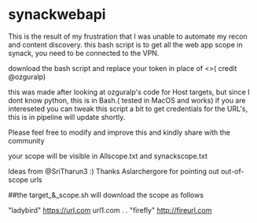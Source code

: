 # synackwebapi
This is the result of my frustration that I was unable to automate my recon and content discovery.
this bash script is to get all the web app scope in synack, you need to be connected to the VPN.

download the bash script and replace your token in place of <<token>>( credit @ozguralp)

this was made after looking at ozguralp's code for Host targets, but since I dont know python, this is in Bash.( tested in MacOS and works)
if you are intereseted you can tweak this script a bit to get credentials for the URL's, this is in pipeline will update shortly.

Please feel free to modify and improve this and kindly share with the community 

your scope will be visible in Allscope.txt and synackscope.txt

Ideas from @SriTharun3 :)
Thanks Aslarchergore for pointing out out-of-scope urls


##the target_&_scope.sh will download the scope as follows

"ladybird"
https://url.com
url1.com
.
.
"firefly"
http://fireurl.com
